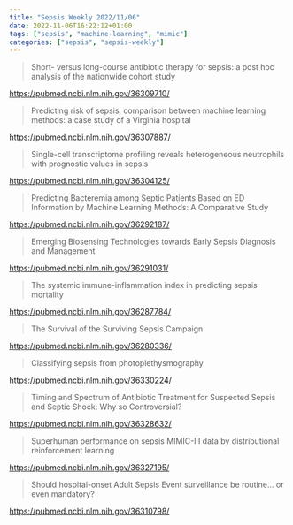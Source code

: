 ```yaml
---
title: "Sepsis Weekly 2022/11/06"
date: 2022-11-06T16:22:12+01:00
tags: ["sepsis", "machine-learning", "mimic"]
categories: ["sepsis", "sepsis-weekly"]
---
```


> Short- versus long-course antibiotic therapy for sepsis: a post hoc analysis
> of the nationwide cohort study

https://pubmed.ncbi.nlm.nih.gov/36309710/

> Predicting risk of sepsis, comparison between machine learning methods: a
> case study of a Virginia hospital

https://pubmed.ncbi.nlm.nih.gov/36307887/

> Single-cell transcriptome profiling reveals heterogeneous neutrophils with
> prognostic values in sepsis

https://pubmed.ncbi.nlm.nih.gov/36304125/

> Predicting Bacteremia among Septic Patients Based on ED Information by
> Machine Learning Methods: A Comparative Study

https://pubmed.ncbi.nlm.nih.gov/36292187/

> Emerging Biosensing Technologies towards Early Sepsis Diagnosis and Management

https://pubmed.ncbi.nlm.nih.gov/36291031/

> The systemic immune-inflammation index in predicting sepsis mortality

https://pubmed.ncbi.nlm.nih.gov/36287784/

> The Survival of the Surviving Sepsis Campaign

https://pubmed.ncbi.nlm.nih.gov/36280336/

> Classifying sepsis from photoplethysmography

https://pubmed.ncbi.nlm.nih.gov/36330224/

> Timing and Spectrum of Antibiotic Treatment for Suspected Sepsis and Septic
> Shock: Why so Controversial?

https://pubmed.ncbi.nlm.nih.gov/36328632/

> Superhuman performance on sepsis MIMIC-III data by distributional
> reinforcement learning

https://pubmed.ncbi.nlm.nih.gov/36327195/

> Should hospital-onset Adult Sepsis Event surveillance be routine… or even
> mandatory?

https://pubmed.ncbi.nlm.nih.gov/36310798/
